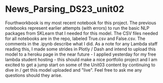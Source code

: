 ﻿# News_Parsing_DS23_unit02
Fourthworkbook is my most recent notebook for this project. The previous notebooks represent earlier attempts (with errors) to run the basic NLP packages from SKLearn that I needed for this model. 
The CSV files needed for all notebooks are in the repo, labeled True.csv and False.csv. 
The comments in the .ipynb describe what I did. 
As a note for any Lambda staff reading this, I made some strides in Plotly / Dash and intend to upload this model to a heroku page in the near future - I applied yesterday for my free lambda student hosting - this should make a nice portfolio project and I am excited to get a jump start on some of the Unit03 content by continuing to dive in / get this model uploaded and "live".
Feel free to ask me any questions should they arise. 

